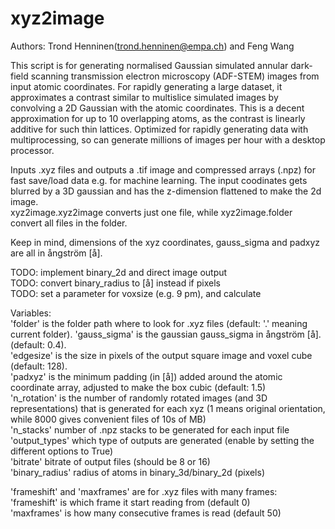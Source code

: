# xyz2image
Authors: Trond Henninen(trond.henninen@empa.ch) and Feng Wang

This script is for generating normalised Gaussian simulated annular dark-field scanning transmission electron microscopy (ADF-STEM) images from input atomic coordinates.
For rapidly generating a large dataset, it approximates a contrast similar to multislice simulated images by convolving a 2D Gaussian with the atomic coordinates. 
This is a decent approximation for up to 10 overlapping atoms, as the contrast is linearly additive for such thin lattices. 
Optimized for rapidly generating data with multiprocessing, so can generate millions of images per hour with a desktop processor. 

Inputs .xyz files and outputs a .tif image and compressed arrays (.npz) for fast save/load data e.g. for machine learning.
The input coodinates gets blurred by a 3D gaussian and has the z-dimension flattened to make the 2d image.  
xyz2image.xyz2image converts just one file, while xyz2image.folder convert all files in the folder.

Keep in mind, dimensions of the xyz coordinates, gauss_sigma and padxyz are all in ångström [å].

TODO: implement binary_2d and direct image output  
TODO: convert binary_radius to [å] instead if pixels  
TODO: set a parameter for voxsize (e.g. 9 pm), and calculate  

Variables:  
'folder' is the folder path where to look for .xyz files (default: '.' meaning current folder). 
'gauss_sigma' is the gaussian gauss_sigma in ångström [å]. (default: 0.4).  
'edgesize' is the size in pixels of the output square image and voxel cube (default: 128).  
'padxyz' is the minimum padding (in [å]) added around the atomic coordinate array, adjusted to make the box cubic (default: 1.5)  
'n_rotation' is the number of randomly rotated images (and 3D representations) that is generated for each xyz (1 means original orientation, while 8000 gives convenient files of 10s of MB)  
'n_stacks' number of .npz stacks to be generated for each input file  
'output_types' which type of outputs are generated (enable by setting the different options to True)   
'bitrate' bitrate of output files (should be 8 or 16)  
'binary_radius' radius of atoms in binary_3d/binary_2d (pixels)  

'frameshift' and 'maxframes' are for .xyz files with many frames:  
'frameshift' is which frame it start reading from (default 0)  
'maxframes' is how many consecutive frames is read (default 50)  
